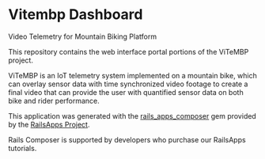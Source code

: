 Vitembp Dashboard
================

Video Telemetry for Mountain Biking Platform

This repository contains the web interface portal portions of the ViTeMBP project.

ViTeMBP is an IoT telemetry system implemented on a mountain bike, which can overlay sensor data with time synchronized video footage to create a final video that can provide the user with quantified sensor data on both bike and rider performance.


This application was generated with the [rails_apps_composer](https://github.com/RailsApps/rails_apps_composer) gem
provided by the [RailsApps Project](http://railsapps.github.io/).

Rails Composer is supported by developers who purchase our RailsApps tutorials.

